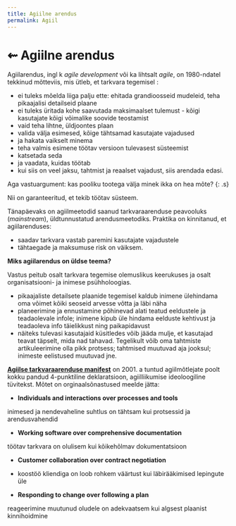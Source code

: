 ```yaml
---
title: Agiilne arendus
permalink: Agiil
---
```


# ⇜ Agiilne arendus

Agiilarendus, ingl k _agile development_ või ka lihtsalt _agile_, on 1980-ndatel tekkinud mõtteviis, mis ütleb, et tarkvara tegemisel :

- ei tuleks mõelda liiga palju ette: ehitada grandioosseid mudeleid, teha pikaajalisi detailseid plaane
- ei tuleks üritada kohe saavutada maksimaalset tulemust - kõigi kasutajate kõigi võimalike soovide teostamist
- vaid teha lihtne, üldjoontes plaan
- valida välja esimesed, kõige tähtsamad kasutajate vajadused
- ja hakata vaikselt minema
- teha valmis esimene töötav versioon tulevasest süsteemist
- katsetada seda
- ja vaadata, kuidas töötab
- kui siis on veel jaksu, tahtmist ja reaalset vajadust, siis arendada edasi.

Aga vastuargument: kas pooliku tootega välja minek ikka on hea mõte?
{: .s}

Nii on garanteeritud, et tekib töötav süsteem.

Tänapäevaks on agiilmeetodid saanud tarkvaraarenduse peavooluks (_mainstream_), üldtunnustatud arendusmeetodiks. Praktika on kinnitanud, et agiilarenduses:

- saadav tarkvara vastab paremini kasutajate vajadustele
- tähtaegade ja maksumuse risk on väiksem.

__Miks agiilarendus on üldse teema?__

Vastus peitub osalt tarkvara tegemise olemuslikus keerukuses ja osalt organisatsiooni- ja inimese psühholoogias.

- pikaajaliste detailsete plaanide tegemisel kaldub inimene ülehindama oma võimet kõiki seoseid arvesse võtta ja läbi näha
- planeerimine ja ennustamine põhinevad alati teatud eeldustele ja teadaolevale infole; inimene kipub üle hindama eelduste kehtivust ja teadaoleva info täielikkust ning paikapidavust
- näiteks tulevasi kasutajaid küsitledes võib jääda mulje, et kasutajad teavat täpselt, mida nad tahavad. Tegelikult võib oma tahtmiste artikuleerimine olla pikk protsess; tahtmised muutuvad aja jooksul; inimeste eelistused muutuvad jne.

__[Agiilse tarkvaraarenduse manifest](http://agilemanifesto.org/iso/et/manifesto.html)__ on 2001. a tuntud agiilmõtlejate poolt kokku pandud 4-punktiline deklaratsioon, agiilliikumise ideoloogiline tüvitekst. Mõtet on orginaalsõnastused meelde jätta:

- __Individuals and interactions over processes and tools__

inimesed ja nendevaheline suhtlus on tähtsam kui protsessid ja arendusvahendid

- __Working software over comprehensive documentation__

töötav tarkvara on olulisem kui kõikehõlmav dokumentatsioon

- __Customer collaboration over contract negotiation__

- koostöö kliendiga on loob rohkem väärtust kui läbirääkimised lepingute üle

- __Responding to change over following a plan__

reageerimine muutunud oludele on adekvaatsem kui algsest plaanist kinnihoidmine

